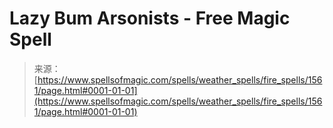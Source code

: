 <!--yml
category: 未分类
date: 2024-06-12 18:34:40
-->

# Lazy Bum Arsonists - Free Magic Spell

> 来源：[https://www.spellsofmagic.com/spells/weather_spells/fire_spells/1561/page.html#0001-01-01](https://www.spellsofmagic.com/spells/weather_spells/fire_spells/1561/page.html#0001-01-01)